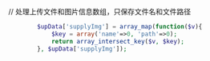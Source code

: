 // 处理上传文件和图片信息数组，只保存文件名和文件路径   
```php
        $upData['supplyImg'] = array_map(function($v){
            $key = array('name'=>0, 'path'=>0);
            return array_intersect_key($v, $key);
        }, $upData['supplyImg']);
```
